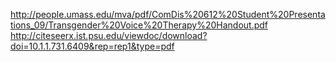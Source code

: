 http://people.umass.edu/mva/pdf/ComDis%20612%20Student%20Presentations_09/Transgender%20Voice%20Therapy%20Handout.pdf <br>
http://citeseerx.ist.psu.edu/viewdoc/download?doi=10.1.1.731.6409&rep=rep1&type=pdf
